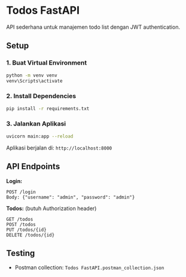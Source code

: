 # Todos FastAPI

API sederhana untuk manajemen todo list dengan JWT authentication.

## Setup

### 1. Buat Virtual Environment
```bash
python -m venv venv
venv\Scripts\activate
```

### 2. Install Dependencies
```bash
pip install -r requirements.txt
```

### 3. Jalankan Aplikasi
```bash
uvicorn main:app --reload
```

Aplikasi berjalan di: `http://localhost:8000`

## API Endpoints

**Login:**
```
POST /login
Body: {"username": "admin", "password": "admin"}
```

**Todos:** (butuh Authorization header)
```
GET /todos
POST /todos
PUT /todos/{id}
DELETE /todos/{id}
```

## Testing
- Postman collection: `Todos FastAPI.postman_collection.json`
